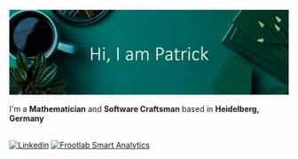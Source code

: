 ![Header image](https://raw.githubusercontent.com/fishroot/fishroot/master/.github/assets/banner.webp)
<div>
  <span>I'm a </span>
  <strong>Mathematician</strong> and <strong>Software Craftsman</strong> <span>based in</span>
  <strong>Heidelberg, Germany</strong>
</div>
<br>

[![Linkedin](https://img.shields.io/badge/-LinkedIn-blue?style=flat-square&logo=Linkedin&logoColor=white&link=https://www.linkedin.com/in/patrick-michl/)](https://www.linkedin.com/in/patrick-michl/)
[![Frootlab Smart Analytics](https://tinyurl.com/55a4pjpe)](https://www.frootlab.org)
